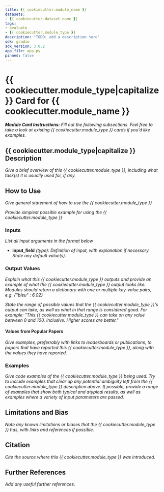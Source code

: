 ```yaml
---
title: {{ cookiecutter.module_name }}
datasets:
- {{ cookiecutter.dataset_name }} 
tags:
- evaluate
- {{ cookiecutter.module_type }}
description: "TODO: add a description here"
sdk: gradio
sdk_version: 3.0.2
app_file: app.py
pinned: false
---
```


# {{ cookiecutter.module_type|capitalize }} Card for {{ cookiecutter.module_name }}

***Module Card Instructions:*** *Fill out the following subsections. Feel free to take a look at existing {{ cookiecutter.module_type }} cards if you'd like examples.*

## {{ cookiecutter.module_type|capitalize }} Description
*Give a brief overview of this {{ cookiecutter.module_type }}, including what task(s) it is usually used for, if any.*

## How to Use
*Give general statement of how to use the {{ cookiecutter.module_type }}*

*Provide simplest possible example for using the {{ cookiecutter.module_type }}*

### Inputs
*List all input arguments in the format below*
- **input_field** *(type): Definition of input, with explanation if necessary. State any default value(s).*

### Output Values

*Explain what this {{ cookiecutter.module_type }} outputs and provide an example of what the {{ cookiecutter.module_type }} output looks like. Modules should return a dictionary with one or multiple key-value pairs, e.g. {"bleu" : 6.02}*

*State the range of possible values that the {{ cookiecutter.module_type }}'s output can take, as well as what in that range is considered good. For example: "This {{ cookiecutter.module_type }} can take on any value between 0 and 100, inclusive. Higher scores are better."*

#### Values from Popular Papers
*Give examples, preferrably with links to leaderboards or publications, to papers that have reported this {{ cookiecutter.module_type }}, along with the values they have reported.*

### Examples
*Give code examples of the {{ cookiecutter.module_type }} being used. Try to include examples that clear up any potential ambiguity left from the {{ cookiecutter.module_type }} description above. If possible, provide a range of examples that show both typical and atypical results, as well as examples where a variety of input parameters are passed.*

## Limitations and Bias
*Note any known limitations or biases that the {{ cookiecutter.module_type }} has, with links and references if possible.*

## Citation
*Cite the source where this {{ cookiecutter.module_type }} was introduced.*

## Further References
*Add any useful further references.*
